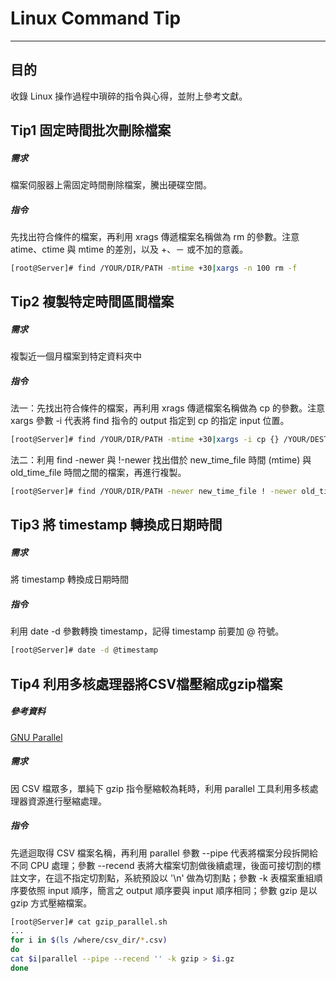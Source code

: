# Linux Command Tip
---
## 目的
收錄 Linux 操作過程中瑣碎的指令與心得，並附上參考文獻。

## Tip1	固定時間批次刪除檔案
##### 需求
檔案伺服器上需固定時間刪除檔案，騰出硬碟空間。
##### 指令
先找出符合條件的檔案，再利用 xrags 傳遞檔案名稱做為 rm 的參數。注意 atime、ctime 與 mtime 的差別，以及 +、－ 或不加的意義。
```bash
[root@Server]# find /YOUR/DIR/PATH -mtime +30|xargs -n 100 rm -f
```
## Tip2	複製特定時間區間檔案
##### 需求
複製近一個月檔案到特定資料夾中
##### 指令
法一：先找出符合條件的檔案，再利用 xrags 傳遞檔案名稱做為 cp 的參數。注意 xargs 參數 -i 代表將 find 指令的 output 指定到 cp 的指定 input 位置。
```bash
[root@Server]# find /YOUR/DIR/PATH -mtime +30|xargs -i cp {} /YOUR/DEST/DIR/PATH
```
法二：利用 find -newer 與 !-newer 找出借於 new_time_file 時間 (mtime) 與 old_time_file 時間之間的檔案，再進行複製。
```bash
[root@Server]# find /YOUR/DIR/PATH -newer new_time_file ! -newer old_time_file|xargs -i cp {} /YOUR/DEST/DIR/PATH
```
## Tip3	將 timestamp 轉換成日期時間
##### 需求
將 timestamp 轉換成日期時間
##### 指令
利用 date -d 參數轉換 timestamp，記得 timestamp 前要加 @ 符號。
```bash
[root@Server]# date -d @timestamp
```

## Tip4	利用多核處理器將CSV檔壓縮成gzip檔案
##### 參考資料
[GNU Parallel](http://www.gnu.org/software/parallel/)
##### 需求
因 CSV 檔眾多，單純下 gzip 指令壓縮較為耗時，利用 parallel 工具利用多核處理器資源進行壓縮處理。
##### 指令
先遞迴取得 CSV 檔案名稱，再利用 parallel 參數 --pipe 代表將檔案分段拆開給不同 CPU 處理；參數 --recend 表將大檔案切割做後續處理，後面可接切割的標註文字，在這不指定切割點，系統預設以 '\n' 做為切割點；參數 -k 表檔案重組順序要依照 input 順序，簡言之 output 順序要與 input 順序相同；參數 gzip 是以 gzip 方式壓縮檔案。
```bash
[root@Server]# cat gzip_parallel.sh
...
for i in $(ls /where/csv_dir/*.csv)
do
cat $i|parallel --pipe --recend '' -k gzip > $i.gz
done
```
